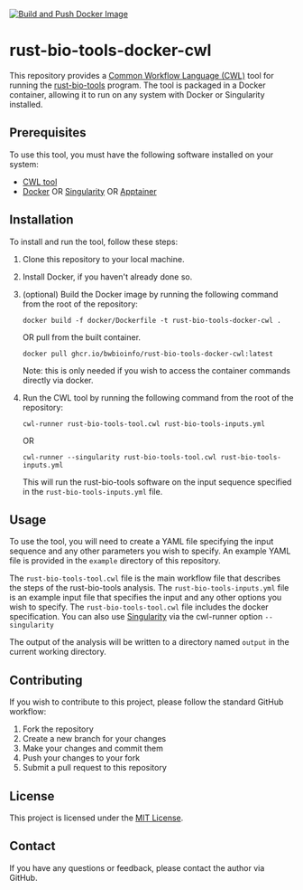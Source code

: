 [![Build and Push Docker Image](https://github.com/bwbioinfo/rust-bio-tools-docker-cwl/actions/workflows/build-and-push.yml/badge.svg)](https://github.com/bwbioinfo/rust-bio-tools-docker-cwl/actions/workflows/build-and-push.yml)
# rust-bio-tools-docker-cwl

This repository provides a [Common Workflow Language (CWL)](https://www.commonwl.org/) tool for running the [rust-bio-tools](https://github.com/rust-bio/rust-bio-tools) program. The tool is packaged in a Docker container, allowing it to run on any system with Docker or Singularity installed.

## Prerequisites

To use this tool, you must have the following software installed on your system:

- [CWL tool](https://github.com/common-workflow-language/cwltool)
- [Docker](https://www.docker.com/) OR [Singularity](https://sylabs.io/singularity/) OR [Apptainer](https://apptainer.org/)

## Installation

To install and run the tool, follow these steps:

1. Clone this repository to your local machine.
2. Install Docker, if you haven't already done so.
3. (optional) Build the Docker image by running the following command from the root of the repository:

    ```
    docker build -f docker/Dockerfile -t rust-bio-tools-docker-cwl .
    ```
    OR pull from the built container.
    ```
    docker pull ghcr.io/bwbioinfo/rust-bio-tools-docker-cwl:latest
    ```
   Note: this is only needed if you wish to access the container commands directly via docker.
4. Run the CWL tool by running the following command from the root of the repository:

    ```
    cwl-runner rust-bio-tools-tool.cwl rust-bio-tools-inputs.yml
    ```
    OR
    ```
    cwl-runner --singularity rust-bio-tools-tool.cwl rust-bio-tools-inputs.yml
    ```

   This will run the rust-bio-tools software on the input sequence specified in the `rust-bio-tools-inputs.yml` file.

## Usage

To use the tool, you will need to create a YAML file specifying the input sequence and any other parameters you wish to specify. An example YAML file is provided in the `example` directory of this repository.

The `rust-bio-tools-tool.cwl` file is the main workflow file that describes the steps of the rust-bio-tools analysis. The `rust-bio-tools-inputs.yml` file is an example input file that specifies the input and any other options you wish to specify. The `rust-bio-tools-tool.cwl` file includes the docker specification. You can also use [Singularity](https://sylabs.io/singularity/) via the cwl-runner option `--singularity` 

The output of the analysis will be written to a directory named `output` in the current working directory.

## Contributing

If you wish to contribute to this project, please follow the standard GitHub workflow:

1. Fork the repository
2. Create a new branch for your changes
3. Make your changes and commit them
4. Push your changes to your fork
5. Submit a pull request to this repository

## License

This project is licensed under the [MIT License](https://github.com/bwbioinfo/tool-docker-cwl/blob/main/LICENSE).

## Contact

If you have any questions or feedback, please contact the author via GitHub.

